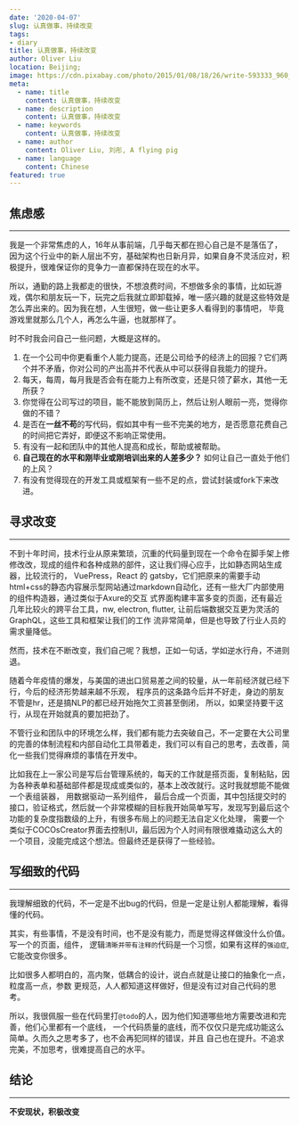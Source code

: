 ```yaml
---
date: '2020-04-07'
slug: 认真做事，持续改变
tags:
- diary
title: 认真做事，持续改变
author: Oliver Liu
location: Beijing;
image: https://cdn.pixabay.com/photo/2015/01/08/18/26/write-593333_960_720.jpg
meta:
  - name: title
    content: 认真做事，持续改变
  - name: description
    content: 认真做事，持续改变
  - name: keywords
    content: 认真做事，持续改变
  - name: author
    content: Oliver Liu, 刘彤, A flying pig
  - name: language
    content: Chinese
featured: true
---
```


## 焦虑感

--- 

我是一个非常焦虑的人，16年从事前端，几乎每天都在担心自己是不是落伍了，因为这个行业中的新人层出不穷，基础架构也日新月异，如果自身不灵活应对，积极提升，很难保证你的竞争力一直都保持在现在的水平。

所以，通勤的路上我都走的很快，不想浪费时间，不想做多余的事情，比如玩游戏，偶尔和朋友玩一下，玩完之后我就立即卸载掉，唯一感兴趣的就是这些特效是怎么弄出来的。因为我在想，人生很短，做一些让更多人看得到的事情吧，
毕竟游戏里就那么几个人，再怎么牛逼，也就那样了。

时不时我会问自己一些问题，大概是这样的。

1. 在一个公司中你更看重个人能力提高，还是公司给予的经济上的回报？它们两个并不矛盾，你对公司的产出高并不代表从中可以获得自我能力的提升。
2. 每天，每周，每月我是否会有在能力上有所改变，还是只领了薪水，其他一无所获？
3. 你觉得在公司写过的项目，能不能放到简历上，然后让别人眼前一亮，觉得你做的不错？
4. 是否在**一丝不苟**的写代码，假如其中有一些不完美的地方，是否愿意花费自己的时间把它弄好，即便这不影响正常使用。
5. 有没有一起和团队中的其他人提高和成长，帮助或被帮助。
6. **自己现在的水平和刚毕业或刚培训出来的人差多少？** 如何让自己一直处于他们的上风？
7. 有没有觉得现在的开发工具或框架有一些不足的点，尝试封装或fork下来改进。

## 寻求改变

--- 

不到十年时间，技术行业从原来繁琐，沉重的代码量到现在一个命令在脚手架上修修改改，现成的组件和各种成熟的部件，这让我们得心应手，比如静态网站生成器，比较流行的，
VuePress，React 的 gatsby，它们把原来的需要手动html+css的静态内容展示型网站通过markdown自动化，还有一些大厂内部使用的组件构造器，通过类似于Axure的交互
式界面构建丰富多变的页面，还有最近几年比较火的跨平台工具，nw, electron, flutter, 让前后端数据交互更为灵活的 GraphQL，这些工具和框架让我们的工作
流非常简单，但是也导致了行业人员的需求量降低。

然而，技术在不断改变，我们自己呢？我想，正如一句话，学如逆水行舟，不进则退。

随着今年疫情的爆发，与美国的进出口贸易差之间的较量，从一年前经济就已经下行，今后的经济形势越来越不乐观， 程序员的这条路今后并不好走，身边的朋友不管是hr，还是搞NLP的都已经开始拖欠工资甚至倒闭，
所以，如果坚持要干这行，从现在开始就真的要加把劲了。

不管行业和团队中的环境怎么样，我们都有能力去突破自己，不一定要在大公司里的完善的体制流程和内部自动化工具带着走，我们可以有自己的思考，去改善，简化一些我们觉得麻烦的事情在开发中。

比如我在上一家公司是写后台管理系统的，每天的工作就是搭页面，复制粘贴，因为各种表单和基础部件都是现成或类似的，基本上改改就行。这时我就想能不能做一个表组装器， 用数据驱动一系列组件，
最后合成一个页面，其中包括提交时的接口，验证格式，然后就一个非常模糊的目标我开始简单写写，发现写到最后这个功能的复杂度指数级的上升，有很多布局上的问题无法自定义化处理，
需要一个类似于COCOsCreator界面去控制UI，最后因为个人时间有限很难撬动这么大的一个项目，没能完成这个想法。但最终还是获得了一些经验。

## 写细致的代码

---

我理解细致的代码，不一定是不出bug的代码，但是一定是让别人都能理解，看得懂的代码。

其实，有些事情，不是没有时间，也不是没有能力，而是觉得这样做没什么价值。写一个的页面，组件，
逻辑`清晰并带有注释的`代码是一个习惯，如果有这样的`强迫症`, 它能改变你很多。

比如很多人都明白的，高内聚，低耦合的设计，说白点就是让接口的抽象化一点，粒度高一点，参数
更规范，人人都知道这样做好，但是没有过对自己代码的思考。

所以，我很佩服一些在代码里打`@todo`的人，因为他们知道哪些地方需要改进和完善，他们心里都有一个底线，
一个代码质量的底线，而不仅仅只是完成功能这么简单。久而久之思考多了，也不会再犯同样的错误，并且
自己也在提升。不追求完美，不加思考，很难提高自己的水平。

## 结论

--- 

**不安现状，积极改变**
